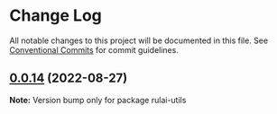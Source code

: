 # Change Log

All notable changes to this project will be documented in this file.
See [Conventional Commits](https://conventionalcommits.org) for commit guidelines.

## [0.0.14](https://github.com/liugangtaotie/lerna-monorepo-vitepress/compare/v0.0.13...v0.0.14) (2022-08-27)

**Note:** Version bump only for package rulai-utils
